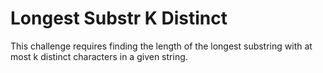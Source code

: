 # Longest Substr K Distinct

This challenge requires finding the length of the longest substring with at most k distinct characters in a given string.
